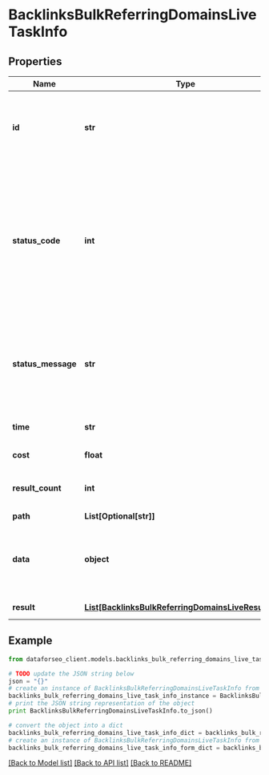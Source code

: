 # BacklinksBulkReferringDomainsLiveTaskInfo


## Properties

Name | Type | Description | Notes
------------ | ------------- | ------------- | -------------
**id** | **str** | task identifier unique task identifier in our system in the UUID format | [optional] 
**status_code** | **int** | status code of the task generated by DataForSEO, can be within the following range: 10000-60000 you can find the full list of the response codes here | [optional] 
**status_message** | **str** | informational message of the task you can find the full list of general informational messages here | [optional] 
**time** | **str** | execution time, seconds | [optional] 
**cost** | **float** | total tasks cost, USD | [optional] 
**result_count** | **int** | number of elements in the result array | [optional] 
**path** | **List[Optional[str]]** | URL path | [optional] 
**data** | **object** | contains the same parameters that you specified in the POST request | [optional] 
**result** | [**List[BacklinksBulkReferringDomainsLiveResultInfo]**](BacklinksBulkReferringDomainsLiveResultInfo.md) | array of results | [optional] 

## Example

```python
from dataforseo_client.models.backlinks_bulk_referring_domains_live_task_info import BacklinksBulkReferringDomainsLiveTaskInfo

# TODO update the JSON string below
json = "{}"
# create an instance of BacklinksBulkReferringDomainsLiveTaskInfo from a JSON string
backlinks_bulk_referring_domains_live_task_info_instance = BacklinksBulkReferringDomainsLiveTaskInfo.from_json(json)
# print the JSON string representation of the object
print BacklinksBulkReferringDomainsLiveTaskInfo.to_json()

# convert the object into a dict
backlinks_bulk_referring_domains_live_task_info_dict = backlinks_bulk_referring_domains_live_task_info_instance.to_dict()
# create an instance of BacklinksBulkReferringDomainsLiveTaskInfo from a dict
backlinks_bulk_referring_domains_live_task_info_form_dict = backlinks_bulk_referring_domains_live_task_info.from_dict(backlinks_bulk_referring_domains_live_task_info_dict)
```
[[Back to Model list]](../README.md#documentation-for-models) [[Back to API list]](../README.md#documentation-for-api-endpoints) [[Back to README]](../README.md)


